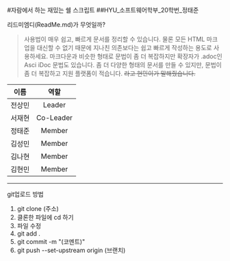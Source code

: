 #자람에서 하는 재밌는 쉘 스크립트
##HYU_소프트웨어학부_20학번_정태준

리드미엠디(ReadMe.md)가 무엇일까?
> 사용법이 매우 쉽고, 빠르게 문서를 정리할 수 있습니다.  물론 모든 HTML 마크업을 대신할 수 없기 때문에 지나친 의존보다는 쉽고 빠르게 작성하는 용도로 사용하세요.  마크다운과 비슷한 형태로 문법이 좀 더 복잡하지만 확장자가 .adoc인 Asci    iDoc 문법도 있습니다.  좀 더 다양한 형태의 문서를 만들 수 있지만, 문법이 좀 더 복잡하고 지원 플랫폼이 적습니다. ~~라고     현민이가 말해줬습니다.~~

| 이름 | 역할 |
|---|:---:|
| 전상민 | Leader |
| 서재현 | Co-Leader |
| 정태준 | Member |
| 김성민 | Member |
| 김나현 | Member |
| 김현민 | Member |

----

git업로드 방법 

1. git clone (주소)
2. 클론한 파일에 cd 하기
3. 파일 수정
4. git add .
5. git commit -m "(코멘트)"
6. git push --set-upstream origin (브랜치)
